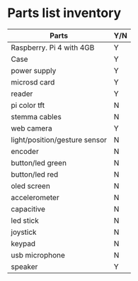 # Parts list inventory

|Parts|Y/N|
|---|---|
|Raspberry. Pi 4 with 4GB|Y|
|Case|Y|
|power supply|Y|
|microsd card|Y|
|reader|Y|
|pi color tft|N|
|stemma cables|N|
|web camera|Y|
|light/position/gesture sensor|N|
|encoder|N|
|button/led green|N|
|button/led red|N|
|oled screen|N|
|accelerometer|N|
|capacitive|N|
|led stick|N|
|joystick|N|
|keypad|N|
|usb microphone|N|
|speaker|Y|	
